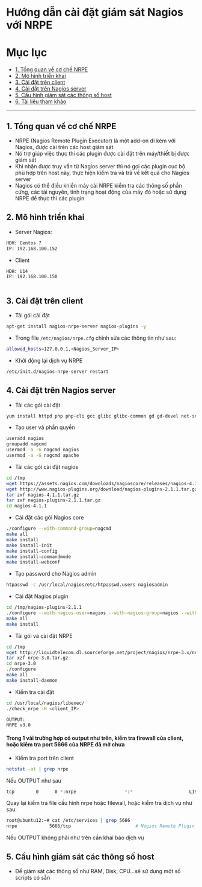 # Hướng dẫn cài đặt giám sát Nagios với NRPE

# Mục lục
- [1. Tổng quan về cơ chế NRPE](#1)
- [2. Mô hình triển khai](#2)
- [3. Cài đặt trên client](#3)
- [4. Cài đặt trên Nagios server](#4)
- [5. Cấu hình giám sát các thông số host](#5)
- [6. Tài liệu tham khảo](#6)

---------------------------------------

<a name="1"></a>
## 1. Tổng quan về cơ chế NRPE
- NRPE (Nagios Remote Plugin Executor) là một add-on đi kèm với Nagios, được cài trên các host giám sát
- Nó trợ giúp việc thực thi các plugin được cài đặt trên máy/thiết bị được giám sát
- Khi nhận được truy vấn từ Nagios server thì nó gọi các plugin cục bộ phù hợp trên host này, thực hiện kiểm tra và trả về kết quả cho Nagios server
- Nagios có thể điều khiển máy cài NRPE kiểm tra các thông số phần cứng, các tài nguyên, tình trạng hoạt động của máy đó hoặc sử dụng NRPE để thực thi các plugin 

<a name="2"></a>
## 2. Mô hình triển khai

- Server Nagios:
```sh
HĐH: Centos 7
IP: 192.168.100.152
```

- Client
```sh
HĐH: U14
IP: 192.168.100.150
```

<img src="">

<a name="3"></a>
## 3. Cài đặt trên client

- Tải gói cài đặt

```sh
apt-get install nagios-nrpe-server nagios-plugins -y
```

- Trong file `/etc/nagios/nrpe.cfg` chỉnh sửa các thông tin như sau:

```sh
allowed_hosts=127.0.0.1,<Nagios_Server_IP>
```

- Khởi động lại dịch vụ NRPE

```sh
/etc/init.d/nagios-nrpe-server restart
```

<a name="4"></a>
## 4. Cài đặt trên Nagios server
- Tải các gói cài đặt
```sh
yum install httpd php php-cli gcc glibc glibc-common gd gd-devel net-snmp openssl-devel wget unzip -y
```

- Tạo user và phần quyền
```sh
useradd nagios
groupadd nagcmd
usermod -a -G nagcmd nagios
usermod -a -G nagcmd apache
```

- Tải các gói cài đặt nagios
```sh
cd /tmp
wget https://assets.nagios.com/downloads/nagioscore/releases/nagios-4.1.1.tar.gz
wget http://www.nagios-plugins.org/download/nagios-plugins-2.1.1.tar.gz
tar zxf nagios-4.1.1.tar.gz	
tar zxf nagios-plugins-2.1.1.tar.gz
cd nagios-4.1.1
```

- Cài đặt các gói Nagios core
```sh
./configure --with-command-group=nagcmd
make all
make install
make install-init
make install-config
make install-commandmode
make install-webconf
```

- Tạo password cho Nagios admin
```sh
htpasswd -c /usr/local/nagios/etc/htpasswd.users nagiosadmin
```

- Cài đặt Nagios plugin
```sh
cd /tmp/nagios-plugins-2.1.1
./configure --with-nagios-user=nagios --with-nagios-group=nagios --with-openssl
make all
make install
```

- Tải gói và cài đặt NRPE
```sh
cd /tmp
wget http://liquidtelecom.dl.sourceforge.net/project/nagios/nrpe-3.x/nrpe-3.0.tar.gz
tar xzf nrpe-3.0.tar.gz
cd nrpe-3.0
./configure
make all
make install-daemon
```

- Kiểm tra cài đặt 
```sh
cd /usr/local/nagios/libexec/
./check_nrpe -H <client_IP>
```

```
OUTPUT:
NRPE v3.0
```

#### Trong 1 vài trường hợp có output như trên, kiểm tra firewall của client, hoặc kiểm tra port 5666 của NRPE đã mở chưa
- Kiểm tra port trên client
```sh
netstat -at | grep nrpe
```
Nếu OUTPUT như sau
```sh
tcp        0      0 *:nrpe                  *:*                     LISTEN
```

Quay lại kiểm tra file cấu hình nrpe hoặc filewall, hoặc kiểm tra dịch vụ như sau:
```sh
root@ubuntu12:~# cat /etc/services | grep 5666
nrpe            5666/tcp                        # Nagios Remote Plugin Executor
```

Nếu OUTPUT không phải như trên cần khai báo dịch vụ 

<a name="5"></a>
## 5. Cấu hình giám sát các thông số host

- Để giám sát các thông số như RAM, Disk, CPU...sẽ sử dụng một số scripts có sẵn





